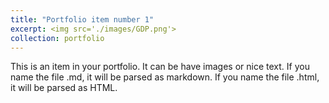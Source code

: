 ```yaml
---
title: "Portfolio item number 1"
excerpt: <img src='./images/GDP.png'>
collection: portfolio
---
```

This is an item in your portfolio. It can be have images or nice text. If you name the file .md, it will be parsed as markdown. If you name the file .html, it will be parsed as HTML. 
